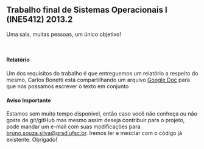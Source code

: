 Trabalho final de Sistemas Operacionais I (INE5412) 2013.2
----------------------------------------------------------
Uma sala, muitas pessoas, um único objetivo!

<br/>

#### Relatório ####
Um dos requisitos do trabalho é que entreguemos um relatório a respeito do mesmo, Carlos Bonetti está compartilhando um arquivo [Google Doc][doc] para que nós possamos escrever o texto em conjunto

[doc]: https://docs.google.com/document/d/1OOwrU45n6pF9RdPoHc690npIhhzyid7j_zSBw4BQicg/edit?pli=1 "Carlos's Google Doc"

#### Aviso Importante ####
Estamos sem muito tempo disponível, então caso você não conheça ou não goste de git/gitHub mas mesmo assim deseja contribuir para o projeto, pode mandar um e-mail com suas modificações para bruno.souza.silva@grad.ufsc.br. Iremos ler e mesclar com o código já existente. Obrigado!
